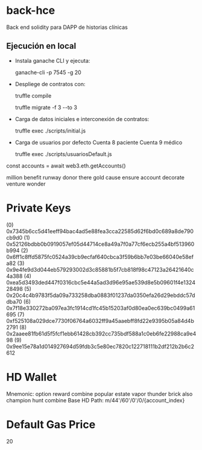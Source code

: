 # back-hce
Back end solidity para DAPP de historias clínicas

## Ejecución en local

- Instala ganache CLI y ejecuta:

    ganache-cli -p 7545 -g 20  

- Despliege de contratos con:
    
    truffle compile

    truffle migrate -f 3 --to 3 
- Carga de datos iniciales e interconexión de contratos:

    truffle exec ./scripts/initial.js 

- Carga de usuarios por defecto
    Cuenta 8 paciente
    Cuenta 9 médico

    truffle exec ./scripts/usuariosDefault.js 

const accounts = await web3.eth.getAccounts() 

million benefit runway donor there gold cause ensure account decorate venture wonder

Private Keys
==================
(0) 0x7345b6cc5d41eeff94bac4ad5e88fea3cca22585d62f6bd0c689a8de790cb9d0
(1) 0x52126bdbb0b0919057ef05d44714ce8a49a7f0a77cf6ecb255a4bf513960b994
(2) 0x6ff1c8ffd5875fc0524a39cb9ecfaf640cbca3f59b6bb7e03be66040e58efa82
(3) 0x9e4fe9d3d044eb579293002d3c85881b5f7cb818f98c47123a26421640c4a388
(4) 0xea5d3493ded447f0316cbc5e44a5ad3d96e95ae539d8e5b09601f4e132428498
(5) 0x20c4c4b9783f5da09a733258dba0883f01237da0350efa26d29ebddc57ddba70
(6) 0x7f18e330272ba097ea3fc1914cd1fc45b15203af0d80ea0ec639bc0499a61695
(7) 0xf525108a029dce7730f06764a6032ff9a45aaebff8fd22e9395b05a84d4b2791
(8) 0x2aaee81fb61d5f5fcf1ebb61428cb392cc735bdf588a1c0eb6fe22988ca9e498
(9) 0x9ee15e78a1d014927694d59fdb3c5e80ec7820c122718111b2df212b2b6c2612

HD Wallet
==================
Mnemonic:      option reward combine popular estate vapor thunder brick also champion hunt combine
Base HD Path:  m/44'/60'/0'/0/{account_index}

Default Gas Price
==================
20
